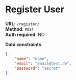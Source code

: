 # Register User

**URL**: `/register/`  
**Method**: `POST`  
**Auth required**: NO  

**Data constraints**

```json
{
    "name": "name",
    "email": "email@test.de",
    "password": "secret"
}
```
